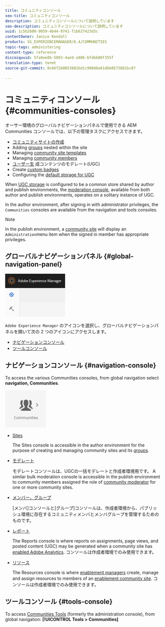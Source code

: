 ```yaml
---
title: コミュニティコンソール
seo-title: コミュニティコンソール
description: コミュニティコンソールについて説明しています
seo-description: コミュニティコンソールについて説明しています
uuid: 1c5b2600-9059-4b44-9741-f1b627423d3c
contentOwner: Janice Kendall
products: SG_EXPERIENCEMANAGER/6.4/COMMUNITIES
topic-tags: administering
content-type: reference
discoiquuid: 5fa9ee8b-5893-4ae9-a986-bfdbb00f355f
translation-type: tm+mt
source-git-commit: 8c66f2b0053882bd1c998d8e01dbb0573881bc87

---
```



# コミュニティコンソール {#communities-consoles}

オーサー環境のグローバルナビゲーションパネルで使用できる AEM Communities コンソールでは、以下の管理タスクにアクセスできます。

* [コミュニティサイトの作成](sites-console.md)
* Adding [groups](groups.md) nested within the site
* Managing [community site templates](sites.md)
* Managing [community members](members.md)
* [ユーザー生](moderate-ugc.md) 成コンテンツのモデレート(UGC)
* Create [custom badges](badges.md)
* Configuring the [default storage for UGC](srp-config.md)

When [UGC storage](working-with-srp.md) is configured to be a common store shared by author and publish environments, the [moderation console](moderation.md), available from both author and publish environments, operates on a solitary instance of UGC.

In the author environment, after signing in with administrator privileges, the `Communities` consoles are available from the navigation and tools consoles.

>[!NOTE]
>
>In the publish environment, a [community site](sites-console.md) will display an `Administration`menu item when the signed in member has appropriate privileges.

## グローバルナビゲーションパネル {#global-navigation-panel}

![chlimage_1-91](assets/chlimage_1-91.png)

`Adobe Experience Manager` のアイコンを選択し、グローバルナビゲーションパネルを開いて次の 2 つのアイコンにアクセスします。

* [ナビゲーションコンソール](#navigation-console)
* [ツールコンソール](tools.md)

## ナビゲーションコンソール {#navigation-console}

To access the various Communities consoles, from global navigation select **navigation, Communities**.

![chlimage_1-92](assets/chlimage_1-92.png)

* [Sites](sites-console.md)

   The Sites console is accessible in the author environment for the purpose of creating and managing community sites and its [groups](groups.md).

* [モデレート](moderation.md)

   モデレートコンソールは、UGCの一括モデレートと作成者環境用です。 A similar bulk moderation console is accessible in the publish environment to community members assigned the role of [community moderator](users.md#publishenvironmentusersandgroups) for one or more community sites.

* [メンバー、グループ](members.md)

   [メンバ]コンソールと[グループ]コンソールは、作成者環境から、パブリッシュ環境に存在するコミュニティメンバとメンバグループを管理するためのものです。

* [レポート](reports.md)

   The Reports console is where reports on assignments, page views, and posted content (UGC) may be generated when a community site has [enabled Adobe Analytics](sites-console.md#analytics). コンソールは作成者環境でのみ使用できます。

* [リソース](resources.md)

   The Resources console is where [enablement managers](enablement.md#communitymanagers) create, manage and assign resources to members of an [enablement community site](overview.md#enablement-community). コンソールは作成者環境でのみ使用できます。

## ツールコンソール {#tools-console}

To access [Communities Tools](tools.md) (formerly the administration console), from global navigation: **[!UICONTROL Tools > Communities]**
